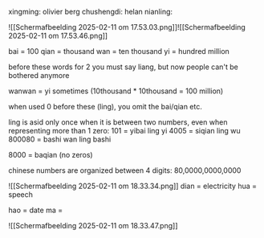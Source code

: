xingming: olivier berg
chushengdi: helan
nianling: 

![[Scherm­afbeelding 2025-02-11 om 17.53.03.png]]![[Scherm­afbeelding 2025-02-11 om 17.53.46.png]]


bai = 100
qian = thousand
wan = ten thousand
yi = hundred million

before these words for 2 you must say liang, but now people can't be bothered anymore

wanwan = yi sometimes (10thousand * 10thousand = 100 million)

when used 0 before these (ling), you omit the bai/qian etc.

ling is asid only once when it is between two numbers, even when representing more than 1 zero:
101 = yibai ling yi
4005 = siqian ling wu
800080 = bashi wan ling bashi

8000 = baqian (no zeros)

chinese numbers are organized between 4 digits:
80,0000,0000,0000

![[Scherm­afbeelding 2025-02-11 om 18.33.34.png]]
dian = electricity
hua = speech

hao = date
ma = 


![[Scherm­afbeelding 2025-02-11 om 18.33.47.png]]
